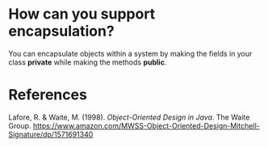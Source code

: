 # How can you support encapsulation? 

You can encapsulate objects within a system by making the fields in your class **private** while making the methods **public**.

# References  
Lafore, R. & Waite, M. (1998). *Object-Oriented Design in Java*. The Waite Group. <https://www.amazon.com/MWSS-Object-Oriented-Design-Mitchell-Signature/dp/1571691340> 
